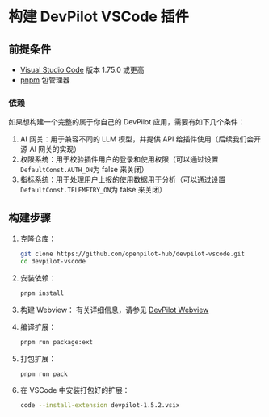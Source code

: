 # 构建 DevPilot VSCode 插件

## 前提条件

- [Visual Studio Code](https://code.visualstudio.com/) 版本 1.75.0 或更高
- [pnpm](https://pnpm.io/) 包管理器

### 依赖

如果想构建一个完整的属于你自己的 DevPilot 应用，需要有如下几个条件：

1. AI 网关：用于兼容不同的 LLM 模型，并提供 API 给插件使用（后续我们会开源 AI 网关的实现）
2. 权限系统：用于校验插件用户的登录和使用权限（可以通过设置`DefaultConst.AUTH_ON`为 false 来关闭）
3. 指标系统：用于处理用户上报的使用数据用于分析（可以通过设置`DefaultConst.TELEMETRY_ON`为 false 来关闭）

## 构建步骤

1. 克隆仓库：

    ```sh
    git clone https://github.com/openpilot-hub/devpilot-vscode.git
    cd devpilot-vscode
    ```

2. 安装依赖：

    ```sh
    pnpm install
    ```

3. 构建 Webview：
    有关详细信息，请参见 [DevPilot Webview](https://github.com/openpilot-hub/devpilot-h5)

4. 编译扩展：

    ```sh
    pnpm run package:ext
    ```

5. 打包扩展：

    ```sh
    pnpm run pack
    ```

6. 在 VSCode 中安装打包好的扩展：

    ```sh
    code --install-extension devpilot-1.5.2.vsix
    ```
